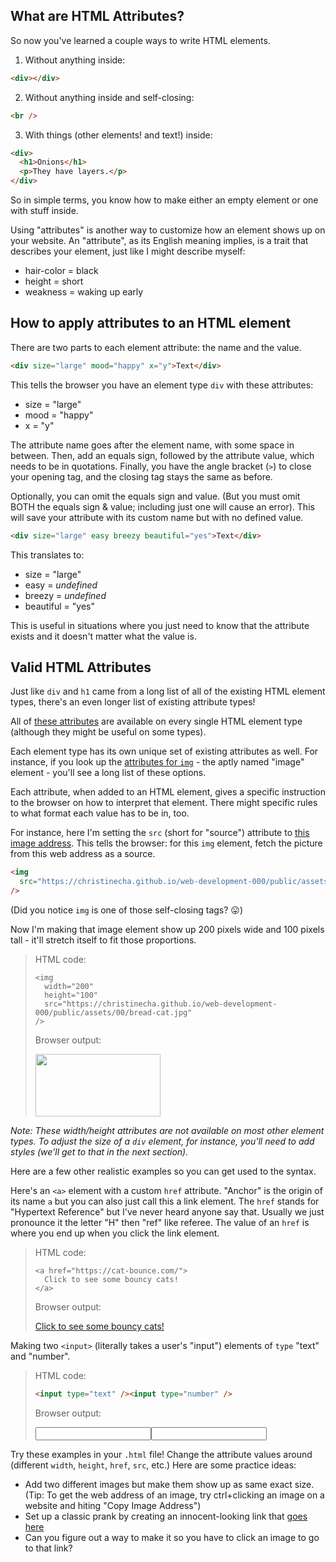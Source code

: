 ## What are HTML Attributes?

So now you've learned a couple ways to write HTML elements.

1. Without anything inside:

```html
<div></div>
```

2. Without anything inside and self-closing:

```html
<br />
```

3. With things (other elements! and text!) inside:

```html
<div>
  <h1>Onions</h1>
  <p>They have layers.</p>
</div>
```

So in simple terms, you know how to make either an empty element or one with stuff inside.

Using "attributes" is another way to customize how an element shows up on your website. An "attribute", as its English meaning implies, is a trait that describes your element, just like I might describe myself:

- hair-color = black
- height = short
- weakness = waking up early

<!-- > ILLUSTRATION: On the left, it's me? Maybe curled up in a ball on my couch with a laptop. On the right it's a plain circle. Then caption each like: Me, "shape": "round", "is-moving": "false" (+ maybe one thats differen) -->

## How to apply attributes to an HTML element

There are two parts to each element attribute: the name and the value.

```html
<div size="large" mood="happy" x="y">Text</div>
```

This tells the browser you have an element type `div` with these attributes:

- size = "large"
- mood = "happy"
- x = "y"

The attribute name goes after the element name, with some space in between. Then, add an equals sign, followed by the attribute value, which needs to be in quotations. Finally, you have the angle bracket (`>`) to close your opening tag, and the closing tag stays the same as before.

Optionally, you can omit the equals sign and value. (But you must omit BOTH the equals sign & value; including just one will cause an error). This will save your attribute with its custom name but with no defined value.

```html
<div size="large" easy breezy beautiful="yes">Text</div>
```

This translates to:

- size = "large"
- easy = _undefined_
- breezy = _undefined_
- beautiful = "yes"

This is useful in situations where you just need to know that the attribute exists and it doesn't matter what the value is.

## Valid HTML Attributes

Just like `div` and `h1` came from a long list of all of the existing HTML element types, there's an even longer list of existing attribute types!

All of [these attributes](https://developer.mozilla.org/en-US/docs/Web/HTML/Global_attributes) are available on every single HTML element type (although they might be useful on some types).

Each element type has its own unique set of existing attributes as well. For instance, if you look up the [attributes for `img`](https://developer.mozilla.org/en-US/docs/Web/HTML/Element/img#attributes) - the aptly named "image" element - you'll see a long list of these options.

Each attribute, when added to an HTML element, gives a specific instruction to the browser on how to interpret that element. There might specific rules to what format each value has to be in, too.

For instance, here I'm setting the `src` (short for "source") attribute to [this image address](https://christinecha.github.io/web-development-000/public/assets/00/bread-cat.jpg). This tells the browser: for this `img` element, fetch the picture from this web address as a source.

```html
<img
  src="https://christinecha.github.io/web-development-000/public/assets/00/bread-cat.jpg"
/>
```

(Did you notice `img` is one of those self-closing tags? 😛)

Now I'm making that image element show up 200 pixels wide and 100 pixels tall - it'll stretch itself to fit those proportions.

> HTML code:
>
> ```
> <img
>   width="200"
>   height="100"
>   src="https://christinecha.github.io/web-development-000/public/assets/00/bread-cat.jpg"
> />
> ```
>
> Browser output:
>
> <img width="200" height="100" src="https://christinecha.github.io/web-development-000/public/assets/00/bread-cat.jpg" />

_Note: These width/height attributes are not available on most other element types. To adjust the size of a `div` element, for instance, you'll need to add styles (we'll get to that in the next section)._

Here are a few other realistic examples so you can get used to the syntax.

Here's an `<a>` element with a custom `href` attribute. "Anchor" is the origin of its name `a` but you can also just call this a link element. The `href` stands for "Hypertext Reference" but I've never heard anyone say that. Usually we just pronounce it the letter "H" then "ref" like referee. The value of an `href` is where you end up when you click the link element.

> HTML code:
>
> ```
> <a href="https://cat-bounce.com/">
>   Click to see some bouncy cats!
> </a>
> ```
>
> Browser output:
>
> <a href="https://cat-bounce.com/">Click to see some bouncy cats!</a>

Making two `<input>` (literally takes a user's "input") elements of `type` "text" and "number".

> HTML code:
>
> ```html
> <input type="text" /><input type="number" />
> ```
>
> Browser output:
>
> <input type="text" /><input type="number" />

Try these examples in your `.html` file! Change the attribute values around (different `width`, `height`, `href`, `src`, etc.) Here are some practice ideas:

- Add two different images but make them show up as same exact size. (Tip: To get the web address of an image, try ctrl+clicking an image on a website and hiting "Copy Image Address")
- Set up a classic prank by creating an innocent-looking link that [goes here](https://www.youtube.com/watch?v=dQw4w9WgXcQ)
- Can you figure out a way to make it so you have to click an image to go to that link?
